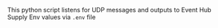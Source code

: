 This python script listens for UDP messages and outputs to Event Hub
Supply Env values via `.env` file 